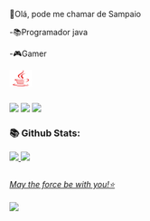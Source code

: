 👋Olá, pode me chamar de Sampaio 

-📚Programador java


-🎮Gamer


  <img align="center"  height="30" width="40" src="https://raw.githubusercontent.com/devicons/devicon/master/icons/java/java-plain.svg">

 ##

<div> 
  <a href="(https://www.youtube.com/channel/UCO04S9VQ5maiFjW6hDK1t4Q)" target="_blank"><img src="https://img.shields.io/badge/YouTube-FF0000?style=for-the-badge&logo=youtube&logoColor=white" target="_blank"></a>
  <a href="(https://www.instagram.com/__sampzz/)" target="_blank"><img src="https://img.shields.io/badge/-Instagram-%23E4405F?style=for-the-badge&logo=instagram&logoColor=white" target="_blank"></a>
   <a href="(https://www.linkedin.com/in/jo%C3%A3o-gabriel-sampaio-santos-146716207/)" target="_blank"><img src="https://img.shields.io/badge/-linkedin-%230077B5?style=for-the-badge&logo=linkedin&logoColor=white" target="_blank"></a>


  
</div>
<h3> 📚 Github Stats: <br></h3>
  
<div>
  <a href="[https://github.com/GaLaXy-SaMp](https://github.com/GaLaXy-SaMp)"> 
  <img height="170em" src="https://github-readme-stats.vercel.app/api?username=GaLaXy-SaMp&show_icons=true&theme=tokyonight&include_all_commits=true&count_private=true"/>
  <img height="150em" src="https://github-readme-stats.vercel.app/api/top-langs/?username=GaLaXy-SaMp&layout=compact&langs_count=16&theme=tokyonight"/>
</div>

 ##
 <i> May the force be with you!⭐️</i> <br> <br>
 <img src="https://github.com/GaLaXy-SaMp/GaLaXy-SaMp/blob/main/z_Pixel-Art-Star-Wars-Animation.gif" width="440">

<br>
